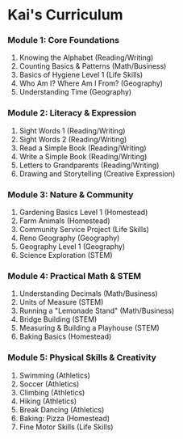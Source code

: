 # Kai's Curriculum

### **Module 1: Core Foundations**

1. Knowing the Alphabet (Reading/Writing)
2. Counting Basics & Patterns (Math/Business)
3. Basics of Hygiene Level 1 (Life Skills)
4. Who Am I? Where Am I From? (Geography)
5. Understanding Time (Geography)

### **Module 2: Literacy & Expression**

1. Sight Words 1 (Reading/Writing)
2. Sight Words 2 (Reading/Writing)
3. Read a Simple Book (Reading/Writing)
4. Write a Simple Book (Reading/Writing)
5. Letters to Grandparents (Reading/Writing)
6. Drawing and Storytelling (Creative Expression)

### **Module 3: Nature & Community**

1. Gardening Basics Level 1 (Homestead)
2. Farm Animals (Homestead)
3. Community Service Project (Life Skills)
4. Reno Geography (Geography)
5. Geography Level 1 (Geography)
6. Science Exploration (STEM)

### **Module 4: Practical Math & STEM**

1. Understanding Decimals (Math/Business)
2. Units of Measure (STEM)
3. Running a "Lemonade Stand" (Math/Business)
4. Bridge Building (STEM)
5. Measuring & Building a Playhouse (STEM)
6. Baking Basics (Homestead)

### **Module 5: Physical Skills & Creativity**

1. Swimming (Athletics)
2. Soccer (Athletics)
3. Climbing (Athletics)
4. Hiking (Athletics)
5. Break Dancing (Athletics)
6. Baking: Pizza (Homestead)
7. Fine Motor Skills (Life Skills)